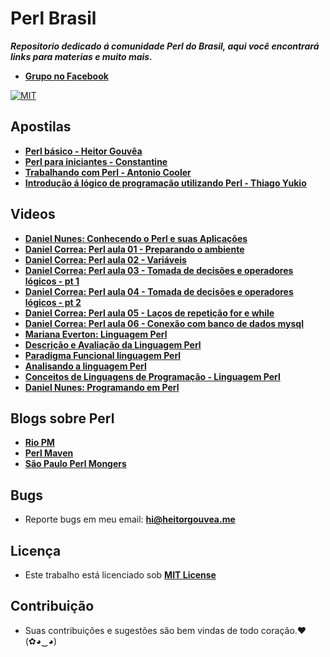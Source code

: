# Perl Brasil

***Repositorio dedicado á comunidade Perl do Brasil, aqui você encontrará links para materias e muito mais.***

* [**Grupo no Facebook**](https://www.facebook.com/groups/PerlBrasilOficial/)

[![MIT](https://img.shields.io/badge/license-MIT-blue.svg)](https://github.com/perlbrasil/index/blob/master/LICENSE.md)

## Apostilas

* [**Perl básico - Heitor Gouvêa**](https://heitorgouvea.me/files/perl-basico.pdf)
* [**Perl para iniciantes - Constantine**](https://pastebin.com/raw/Em3gJuR0)
* [**Trabalhando com Perl - Antonio Cooler**](https://pt.slideshare.net/DaniloJordo/book-perl-cooler)
* [**Introdução á lógico de programação utilizando Perl - Thiago Yukio**](http://lgmb.fmrp.usp.br/cvbioinfo2008/extras/apresentacoes/thiago_logica.pdf)

## Videos

* [**Daniel Nunes: Conhecendo o Perl e suas Aplicações**](https://www.youtube.com/watch?v=tqgBN44orKs)
* [**Daniel Correa: Perl aula 01 - Preparando o ambiente**](https://www.youtube.com/watch?v=P6ZNPVDhnQ0)
* [**Daniel Correa: Perl aula 02 - Variáveis**](https://www.youtube.com/watch?v=X2xFt4fR5dg)
* [**Daniel Correa: Perl aula 03 - Tomada de decisões e operadores lógicos - pt 1**](https://www.youtube.com/watch?v=QoJola12md0)
* [**Daniel Correa: Perl aula 04 - Tomada de decisões e operadores lógicos - pt 2**](https://www.youtube.com/watch?v=kAIudZXclxI)
* [**Daniel Correa: Perl aula 05 - Laços de repetição for e while**](https://www.youtube.com/watch?v=6gmLe8gw-jI)
* [**Daniel Correa: Perl aula 06 - Conexão com banco de dados mysql**](https://www.youtube.com/watch?v=M4iJvSPy2go)
* [**Mariana Everton: Linguagem Perl**](https://www.youtube.com/watch?v=3WCNYCq_ST4)
* [**Descrição e Avaliação da Linguagem Perl**](https://www.youtube.com/watch?v=StxVLUbyFiA)
* [**Paradigma Funcional linguagem Perl**](https://www.youtube.com/watch?v=o-EjpeBHR4U)
* [**Analisando a linguagem Perl**](https://www.youtube.com/watch?v=esy-FKFFUGE)
* [**Conceitos de Linguagens de Programação - Linguagem Perl**](https://www.youtube.com/watch?v=dtJZWrMJ64U)
* [**Daniel Nunes: Programando em Perl**](https://www.youtube.com/watch?v=vcqG2sO9Mro)

##  Blogs sobre Perl

* [**Rio PM**](http://rio.pm.org)
* [**Perl Maven**](https://br.perlmaven.com/perl-tutorial)
* [**São Paulo Perl Mongers**](http://sao-paulo.pm.org/pub)

## Bugs

- Reporte bugs em meu email: **hi@heitorgouvea.me**

## Licença

- Este trabalho está licenciado sob [**MIT License**](https://github.com/perlbrasil/index/blob/master/LICENSE.md)

## Contribuição

- Suas contribuições e sugestões são bem vindas de todo coração.♥ (✿◕‿◕)
